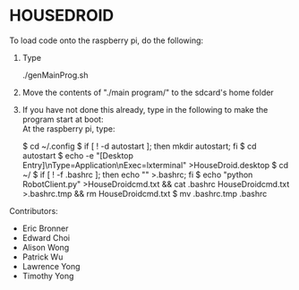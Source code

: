 HOUSEDROID
==========

To load code onto the raspberry pi, do the following:<br>
1) Type

	./genMainProg.sh

2) Move the contents of "./main program/" to the sdcard's home folder<br>
3) If you have not done this already, type in the following to make the program start at boot:<br>
  At the raspberry pi, type:

	$ cd ~/.config
	$ if [ ! -d autostart ]; then mkdir autostart; fi
	$ cd autostart
	$ echo -e "[Desktop Entry]\nType=Application\nExec=lxterminal" >HouseDroid.desktop
	$ cd ~/
	$ if [ ! -f .bashrc ]; then echo "" >.bashrc; fi
	$ echo "python RobotClient.py" >HouseDroidcmd.txt && cat .bashrc HouseDroidcmd.txt >.bashrc.tmp && rm HouseDroidcmd.txt
	$ mv .bashrc.tmp .bashrc

Contributors:<br>
<ul>
    <li>Eric Bronner</li>
    <li>Edward Choi</li>
    <li>Alison Wong</li>
    <li>Patrick Wu</li>
    <li>Lawrence Yong</li>
    <li>Timothy Yong</li>
</ul>

